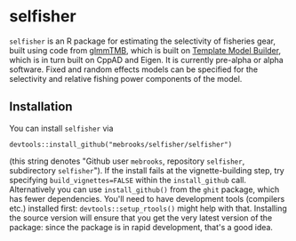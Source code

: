 # selfisher

`selfisher` is an R package for estimating the selectivity of fisheries gear, built using code from [glmmTMB](https://github.com/glmmTMB/glmmTMB), which is built on [Template Model Builder](https://github.com/kaskr/adcomp), which is in turn built on CppAD and Eigen. It is currently pre-alpha or alpha software. Fixed and random effects models can be specified for the selectivity and  relative fishing power components of the model.

## Installation 

You can install `selfisher` via
```
devtools::install_github("mebrooks/selfisher/selfisher")
```
(this string denotes "Github user `mebrooks`, repository `selfisher`, subdirectory `selfisher`"). If the install fails at the vignette-building step, try specifying `build_vignettes=FALSE` within the `install_github` call. Alternatively you can use `install_github()` from the `ghit` package, which has fewer dependencies. You'll need to have development tools (compilers etc.) installed first: `devtools::setup_rtools()` might help with that. Installing the source version will ensure that you get the very latest version of the package: since the package is in rapid development, that's a good idea. 
